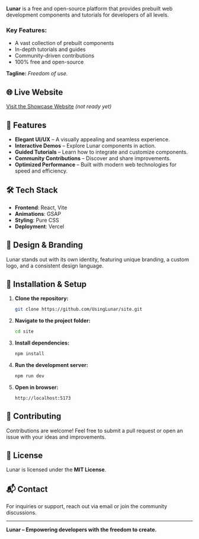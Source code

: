 **Lunar** is a free and open-source platform that provides prebuilt web development components and tutorials for developers of all levels. 

### Key Features:
- A vast collection of prebuilt components
- In-depth tutorials and guides
- Community-driven contributions
- 100% free and open-source

**Tagline:** *Freedom of use.*

## 🌐 Live Website
[Visit the Showcase Website](#) *(not ready yet)*

## 📌 Features
- **Elegant UI/UX** – A visually appealing and seamless experience.
- **Interactive Demos** – Explore Lunar components in action.
- **Guided Tutorials** – Learn how to integrate and customize components.
- **Community Contributions** – Discover and share improvements.
- **Optimized Performance** – Built with modern web technologies for speed and efficiency.

## 🛠️ Tech Stack
- **Frontend**: React, Vite
- **Animations**: GSAP
- **Styling**: Pure CSS
- **Deployment**: Vercel

## 🎨 Design & Branding
Lunar stands out with its own identity, featuring unique branding, a custom logo, and a consistent design language.

## 🔧 Installation & Setup
1. **Clone the repository:**
   ```bash
   git clone https://github.com/UsingLunar/site.git
   ```
2. **Navigate to the project folder:**
   ```bash
   cd site
   ```
3. **Install dependencies:**
   ```bash
   npm install
   ```
4. **Run the development server:**
   ```bash
   npm run dev
   ```
5. **Open in browser:**
   ```
   http://localhost:5173
   ```

## 🤝 Contributing
Contributions are welcome! Feel free to submit a pull request or open an issue with your ideas and improvements.

## 📄 License
Lunar is licensed under the **MIT License**.

## 📬 Contact
For inquiries or support, reach out via email or join the community discussions.

---

**Lunar – Empowering developers with the freedom to create.**

